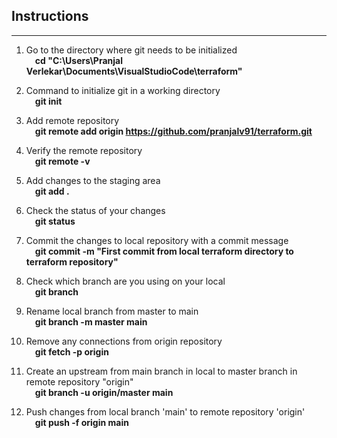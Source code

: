 <!--- 
This is a test file with instructions for first commit from local branch 'main' to remote repo 'origin'
--->

## Instructions
---

1. Go to the directory where git needs to be initialized<br />
&emsp;**cd "C:\Users\Pranjal Verlekar\Documents\VisualStudioCode\terraform"**

2. Command to initialize git in a working directory<br />
&emsp;**git init**

3. Add remote repository<br />
&emsp;**git remote add origin https://github.com/pranjalv91/terraform.git**

4. Verify the remote repository<br />
&emsp;**git remote -v**

5. Add changes to the staging area<br />
&emsp;**git add .**
	
6. Check the status of your changes<br />
&emsp;**git status**
	
7. Commit the changes to local repository with a commit message<br />
&emsp;**git commit -m "First commit from local terraform directory to terraform repository"**
	
8. Check which branch are you using on your local<br />
&emsp;**git branch**
	
<!--- 
Should return "master" as the local branch which is not correct. It should be "main" and not "master"
The branch needs to renamed from master to main in local.
And an upstream connection needs to be made from local branch 'main' to remote repo branch 'origin/master'
This will be done in the next few steps below.
--->	
 
9. Rename local branch from master to main<br />
&emsp;**git branch -m master main**

10. Remove any connections from origin repository<br />
&emsp;**git fetch -p origin**

11. Create an upstream from main branch in local to master branch in remote repository "origin"<br />
&emsp;**git branch -u origin/master main**

12. Push changes from local branch 'main' to remote repository 'origin'<br />
&emsp;**git push -f origin main**
	
<!--- Use the -f option to force push changes only for the first time from the main branch to remote repo 'origin' --->